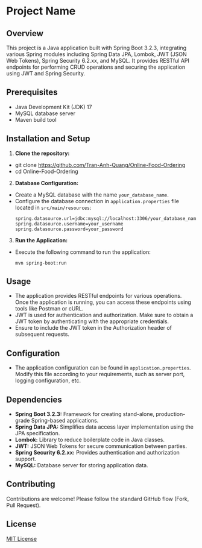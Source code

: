 Project Name
============

Overview
--------
This project is a Java application built with Spring Boot 3.2.3, integrating various Spring modules including Spring Data JPA, Lombok, JWT (JSON Web Tokens), Spring Security 6.2.xx, and MySQL. It provides RESTful API endpoints for performing CRUD operations and securing the application using JWT and Spring Security.

Prerequisites
-------------
- Java Development Kit (JDK) 17
- MySQL database server
- Maven build tool

Installation and Setup
----------------------
1. **Clone the repository:**
- git clone https://github.com/Tran-Anh-Quang/Online-Food-Ordering
- cd Online-Food-Ordering
2. **Database Configuration:**
- Create a MySQL database with the name `your_database_name`.
- Configure the database connection in `application.properties` file located in `src/main/resources`:
  ```
  spring.datasource.url=jdbc:mysql://localhost:3306/your_database_name
  spring.datasource.username=your_username
  spring.datasource.password=your_password
  ```

3. **Run the Application:**
- Execute the following command to run the application:
  ```
  mvn spring-boot:run
  ```

Usage
-----
- The application provides RESTful endpoints for various operations. Once the application is running, you can access these endpoints using tools like Postman or cURL.
- JWT is used for authentication and authorization. Make sure to obtain a JWT token by authenticating with the appropriate credentials.
- Ensure to include the JWT token in the Authorization header of subsequent requests.

Configuration
-------------
- The application configuration can be found in `application.properties`. Modify this file according to your requirements, such as server port, logging configuration, etc.

Dependencies
------------
- **Spring Boot 3.2.3:** Framework for creating stand-alone, production-grade Spring-based applications.
- **Spring Data JPA:** Simplifies data access layer implementation using the JPA specification.
- **Lombok:** Library to reduce boilerplate code in Java classes.
- **JWT:** JSON Web Tokens for secure communication between parties.
- **Spring Security 6.2.xx:** Provides authentication and authorization support.
- **MySQL:** Database server for storing application data.

Contributing
------------
Contributions are welcome! Please follow the standard GitHub flow (Fork, Pull Request).

License
-------
[MIT License](LICENSE)
